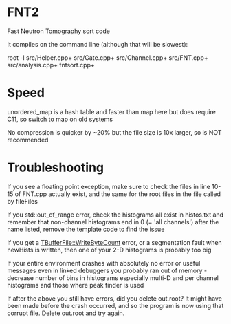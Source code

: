 # FNT2
Fast Neutron Tomography sort code

It compiles on the command line (although that will be slowest):

 root -l src/Helper.cpp+ src/Gate.cpp+ src/Channel.cpp+ src/FNT.cpp+ src/analysis.cpp+ fntsort.cpp+

# Speed
unordered_map is a hash table and faster than map here but does require C11, so switch to map on old systems

No compression is quicker by ~20% but the file size is 10x larger, so is NOT recommended

# Troubleshooting
If you see a floating point exception, make sure to check the files in line 10-15 of FNT.cpp actually exist, and the same for the root files in the file called by fileFiles

If you std::out_of_range error, check the histograms all exist in histos.txt and remember that non-channel histograms end in 0 (= 'all channels') after the name listed, remove the template code to find the issue

If you get a <TBufferFile::WriteByteCount> error, or a segmentation fault when newHists is written, then one of your 2-D histograms is probably too big

If your entire environment crashes with absolutely no error or useful messages even in linked debuggers you probably ran out of memory - decrease number of bins in histograms especially multi-D and per channel histograms and those where peak finder is used

If after the above you still have errors, did you delete out.root?  It might have been made before the crash occurred, and so the program is now using that corrupt file.  Delete out.root and try again.
